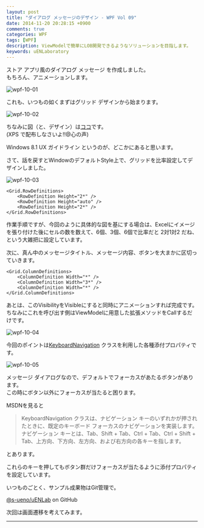 ```yaml
---
layout: post
title: "ダイアログ メッセージのデザイン - WPF Vol 09"
date: 2014-11-20 20:28:15 +0900
comments: true
categories: WPF
tags: [WPF]
description: ViewModelで簡単にLOB開発できるようなソリューションを目指します。
keywords: uENLaboratory
---
```


ストア アプリ風のダイアログ メッセージ を作成しました。  
もちろん、アニメーションします。

![wpf-10-01]

<!-- more -->


これも、いつもの如くまずはグリッド デザインから始まります。


![wpf-10-02]


ちなみに図（と、デザイン）は[ココ]です。  
(XPS で配布しなさいよ!!@心の声)

Windows 8.1 UX ガイドライン というのが、どこかにあると思います。


さて、話を戻すとWindowのデフォルトStyle上で、グリッドを比率設定してデザインしました。

![wpf-10-03]



```
<Grid.RowDefinitions>
    <RowDefinition Height="2*" />
    <RowDefinition Height="auto" />
    <RowDefinition Height="2*" />
</Grid.RowDefinitions>
```


作業手順ですが、今回のように具体的な図を基にする場合は、Excelにイメージを張り付けた後にセルの数を数えて、6個、3個、6個で比率だと 2対1対2 だね、という大雑把に設定しています。


次に、真ん中のメッセージタイトル、メッセージ内容、ボタンを大まかに区切っていきます。


```
<Grid.ColumnDefinitions>
    <ColumnDefinition Width="*" />
    <ColumnDefinition Width="3*" />
    <ColumnDefinition Width="*" />
</Grid.ColumnDefinitions>

```

あとは、このVisibilityをVisibleにすると同時にアニメーションすれば完成です。
ちなみにこれを呼び出す側はViewModelに用意した拡張メソッドをCallするだけです。


![wpf-10-04]


今回のポイントは[KeyboardNavigation] クラスを利用した各種添付プロパティです。


![wpf-10-05]


メッセージ ダイアログなので、デフォルトでフォーカスがあたるボタンがあります。  
この時にボタン以外にフォーカスが当たると困ります。


MSDNを見ると

> KeyboardNavigation  クラスは、ナビゲーション キーのいずれかが押されたときに、既定のキーボード フォーカスのナビゲーションを実装します。 ナビゲーション キーとは、Tab、Shift + Tab、Ctrl + Tab、Ctrl + Shift + Tab、上方向、下方向、左方向、および右方向の各キーを指します。 

とあります。


これらのキーを押してもボタン群だけフォーカスが当たるように添付プロパティを設定しています。


いつものごとく、サンプル成果物はGit管理で。

[@s-ueno/uENLab] on GitHub 


次回は画面遷移を考えてみます。


---
[MSDNにも記載]:http://msdn.microsoft.com/ja-jp/jj984295
[ココ]:http://msdn.microsoft.com/ja-jp/jj984295
[KeyboardNavigation]:http://msdn.microsoft.com/ja-jp/library/system.windows.input.keyboardnavigation.aspx


[wpf-10-01]:http://s-ueno.github.io/images/wpf-10-01.png
[wpf-10-02]:http://s-ueno.github.io/images/wpf-10-02.png
[wpf-10-03]:http://s-ueno.github.io/images/wpf-10-03.png
[wpf-10-04]:http://s-ueno.github.io/images/wpf-10-04.png
[wpf-10-05]:http://s-ueno.github.io/images/wpf-10-05.png



[@s-ueno/uENLab]:https://github.com/s-ueno/uENLab

